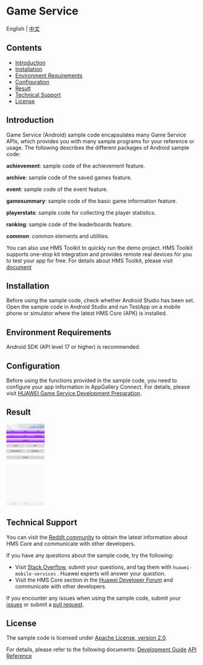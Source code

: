 ﻿# Game Service
English | [中文](README_ZH.md)
## Contents

 * [Introduction](#Introduction)
 * [Installation](#Installation)
 * [Environment Requirements](#Environment-Requirements)
 * [Configuration](#Configuration )
 * [Result](#Result)
 * [Technical Support](#Technical-Support)
 * [License](#License)


## Introduction
Game Service (Android) sample code encapsulates many Game Service APIs, which provides you with many sample programs for your reference or usage. The following describes the different packages of Android sample code:

**achievement**: sample code of the achievement feature.

**archive**: sample code of the saved games feature.

**event**: sample code of the event feature.

**gamesummary**: sample code of the basic game information feature.

**playerstats**: sample code for collecting the player statistics.

**ranking**: sample code of the leaderboards feature.

**common**: common elements and utilities.

You can also use HMS Toolkit to quickly run the demo project. HMS Toolkit supports one-stop kit integration and provides remote real devices for you to test your app for free. For details about HMS Toolkit, please visit [document](https://developer.huawei.com/consumer/en/doc/development/Tools-Guides/getting-started-0000001077381096?ha_source=hms1) 

## Installation
Before using the sample code, check whether Android Studio has been set. Open the sample code in Android Studio and run TestApp on a mobile phone or simulator where the latest HMS Core (APK) is installed.

## Environment Requirements
Android SDK (API level 17 or higher) is recommended.

## Configuration
Before using the functions provided in the sample code, you need to configure your app information in AppGallery Connect.
For details, please visit [HUAWEI Game Service Development Preparation](https://developer.huawei.com/consumer/en/doc/development/HMSCore-Guides/config-agc-0000001050166285?ha_source=hms1).

## Result
<img src="images/result_1.png" width = 20% height = 20%>

## Technical Support
You can visit the [Reddit community](https://www.reddit.com/r/HuaweiDevelopers/) to obtain the latest information about HMS Core and communicate with other developers.

If you have any questions about the sample code, try the following:
- Visit [Stack Overflow](https://stackoverflow.com/questions/tagged/huawei-mobile-services?tab=Votes), submit your questions, and tag them with `huawei-mobile-services` . Huawei experts will answer your question.
- Visit the HMS Core section in the [Huawei Developer Forum](https://forums.developer.huawei.com/forumPortal/en/forum/hms-core?ha_source=hms1) and communicate with other developers.

If you encounter any issues when using the sample code, submit your [issues](https://github.com/HMS-Core/hms-game-demo/issues) or submit a [pull request](https://github.com/HMS-Core/hms-game-demo/pulls).

## License
  The sample code is licensed under [Apache License, version 2.0](http://www.apache.org/licenses/LICENSE-2.0).

  For details, please refer to the following documents:
  [Development Guide](https://developer.huawei.com/consumer/en/doc/development/HMSCore-Guides/introduction-0000001050121216?ha_source=hms1)
  [API Reference](https://developer.huawei.com/consumer/en/doc/development/HMSCore-References/overview-0000001091246791?ha_source=hms1)

